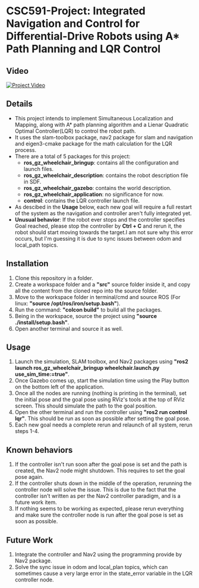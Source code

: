 # CSC591-Project: Integrated Navigation and Control for Differential-Drive Robots using A* Path Planning and LQR Control

## Video
[![Project Video](https://img.youtube.com/vi/pPGtuJ7y9dQ/0.jpg)](https://www.youtube.com/watch?v=pPGtuJ7y9dQ)

## Details
- This project intends to implement Simultaneous Localization and Mapping, along with A* path planning algorithm and a Lienar Quadratic Optimal Controller(LQR) to control the robot path.
- It uses the slam-toolbox package, nav2 package for slam and navigation and eigen3-cmake package for the math calculation for the LQR process.
- There are a total of 5 packages for this project:
  - __ros_gz_wheelchair_bringup__: contains all the configuration and launch files.
  - __ros_gz_wheelchair_description__: contains the robot description file in SDF.
  - __ros_gz_wheelchair_gazebo__: contains the world description.
  - __ros_gz_wheelchair_application__: no significance for now.
  - __control__: contains the LQR controller launch file.
- As descibed in the __Usage__ below, each new goal will require a full restart of the system as the navigation and controller aren't fully integrated yet.
- __Unusual behavior__: If the robot ever stops and the controller specifies Goal reached, please stop the controller by __Ctrl + C__ and rerun it, the robot should start moving towards the target.I am not sure why this error occurs, but I'm guessing it is due to sync issues between odom and local_path topics.

## Installation
1) Clone this repository in a folder.
2) Create a workspace folder and a __"src"__ source folder inside it, and copy all the content from the cloned repo into the source folder.
3) Move to the workspace folder in terminal/cmd and source ROS (For linux: __"source /opt/ros/iron/setup.bash"__).
4) Run the command: __"colcon build"__ to build all the packages.
5) Being in the workspace, source the project using __"source ./install/setup.bash"__.
6) Open another terminal and source it as well.

## Usage
1) Launch the simulation, SLAM toolbox, and Nav2 packages using __"ros2 launch ros_gz_wheelchair_bringup wheelchair.launch.py use_sim_time:=true"__.
2) Once Gazebo comes up, start the simulation time using the Play button on the bottom left of the application.
3) Once all the nodes are running (nothing is printing in the terminal), set the initial pose and the goal pose using RViz's tools at the top of RViz screen. This should simulate the path to the goal position.
4) Open the other terminal and run the controller using __"ros2 run control lqr"__. This should be run as soon as possible after setting the goal pose.
5) Each new goal needs a complete rerun and relaunch of all system, rerun steps 1-4.

## Known behaviors
1) If the controller isn't run soon after the goal pose is set and the path is created, the Nav2 node might shutdown. This requires to set the goal pose again.
2) If the controller shuts down in the middle of the operation, rerunning the controller node will solve the issue. This is due to the fact that the controller isn't written as per the Nav2 controller paradigm, and is a future work item.
3) If nothing seems to be working as expected, please rerun everything and make sure the controller node is run after the goal pose is set as soon as possible.

## Future Work
1) Integrate the controller and Nav2 using the programming provide by Nav2 package.
2) Solve the sync issue in odom and local_plan topics, which can sometimes cause a very large error in the state_error variable in the LQR controller node.


